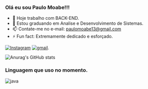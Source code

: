 ### Olá eu sou Paulo Moabe!!!



- 🔭 Hoje trabalho com BACK-END.
- 🌱 Estou graduando em Analise e Desenvolvimento de Sistemas.
- 📫 Contate-me no e-mail: paulomoabe13@gmail.com
- ⚡ Fun fact: Extremamente dedicado e esforçado.

[![Instagram](https://img.shields.io/badge/Instagram-E4405F?style=for-the-badge&logo=instagram&logoColor=white)](https://instagram.com/paulomoabe2)
[![gmail](https://img.shields.io/badge/Gmail-D14836?style=for-the-badge&logo=gmail&logoColor=white)](https://gmail.com/palomoabe13@gmail.com).


![Anurag's GitHub stats](https://github-readme-stats.vercel.app/api?username=paulomoabe&show_icons=true&theme=dark)

### Linguagem que uso no momento.

<div style="display: inline_block">
  <img align="center" alt="java" src="https://img.shields.io/badge/Java-ED8B00?style=for-the-badge&logo=openjdk&logoColor=white" />
</div><br/>

